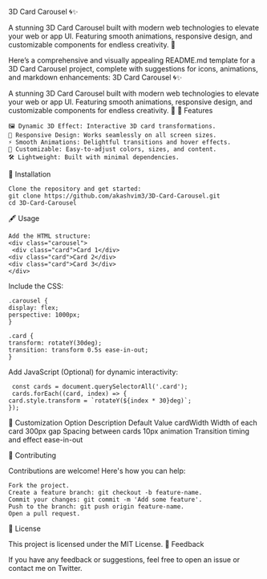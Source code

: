 3D Card Carousel 🌀✨

A stunning 3D Card Carousel built with modern web technologies to elevate your web or app UI. Featuring smooth animations, responsive design, and customizable components for endless creativity. 🚀

Here’s a comprehensive and visually appealing README.md template for a 3D Card Carousel project, complete with suggestions for icons, animations, and markdown enhancements:
3D Card Carousel 🌀✨

A stunning 3D Card Carousel built with modern web technologies to elevate your web or app UI. Featuring smooth animations, responsive design, and customizable components for endless creativity. 🚀
🌟 Features

    🖼️ Dynamic 3D Effect: Interactive 3D card transformations.
    📱 Responsive Design: Works seamlessly on all screen sizes.
    ⚡ Smooth Animations: Delightful transitions and hover effects.
    🎨 Customizable: Easy-to-adjust colors, sizes, and content.
    🛠️ Lightweight: Built with minimal dependencies.

  🔧 Installation

    Clone the repository and get started:
    git clone https://github.com/akashvim3/3D-Card-Carousel.git
    cd 3D-Card-Carousel

🖋️ Usage

    Add the HTML structure:
    <div class="carousel">
     <div class="card">Card 1</div>
    <div class="card">Card 2</div>
    <div class="card">Card 3</div>
    </div>
  Include the CSS:

    .carousel {
    display: flex;
    perspective: 1000px;
    }

    .card {
    transform: rotateY(30deg);
    transition: transform 0.5s ease-in-out;
    }  
   Add JavaScript (Optional) for dynamic interactivity:

     const cards = document.querySelectorAll('.card');
     cards.forEach((card, index) => {
    card.style.transform = `rotateY(${index * 30}deg)`;
    });
🎨 Customization
Option	Description	Default Value
cardWidth	Width of each card	300px
gap	Spacing between cards	10px
animation	Transition timing and effect	ease-in-out
  
🤝 Contributing

Contributions are welcome! Here's how you can help:

    Fork the project.
    Create a feature branch: git checkout -b feature-name.
    Commit your changes: git commit -m 'Add some feature'.
    Push to the branch: git push origin feature-name.
    Open a pull request.
📄 License

This project is licensed under the MIT License.
💬 Feedback

If you have any feedback or suggestions, feel free to open an issue or contact me on Twitter.
    
